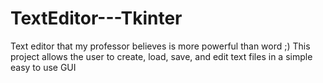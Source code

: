 # TextEditor---Tkinter
Text editor that my professor believes is more powerful than word ;)
This project allows the user to create, load, save, and edit text files in a simple easy to use GUI
